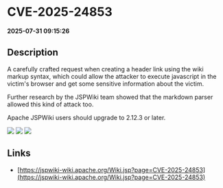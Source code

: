 # CVE-2025-24853

**2025-07-31 09:15:26**

## Description
A carefully crafted request when creating a header link using the 
wiki markup syntax, which could allow the attacker to execute javascript
 in the victim's browser and get some sensitive information about the 
victim.



Further research by the JSPWiki team showed that the markdown parser allowed this kind of attack too.

Apache JSPWiki users should upgrade to 2.12.3 or later.

![](https://img.shields.io/static/v1?label=Score&message=7.5&color=red)
![](https://img.shields.io/static/v1?label=Severity&message=HIGH&color=red)
![](https://img.shields.io/static/v1?label=CWE&message=XSS&color=green)

## Links
- [https://jspwiki-wiki.apache.org/Wiki.jsp?page=CVE-2025-24853](https://jspwiki-wiki.apache.org/Wiki.jsp?page=CVE-2025-24853)
